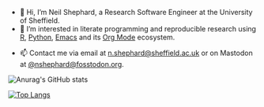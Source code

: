 - 👋 Hi, I’m Neil Shephard, a Research Software Engineer at the University of Sheffield.
- 👀 I’m interested in literate programming and reproducible research using [R](https://www.r-projects.org), [Python](https://www.python.org), [Emacs](https://www.gnu.org/software/emacs/) and its [Org Mode](https://orgmode.org) ecosystem.
<!--- - 🌱 I’m currently learning  --->
<!--- - 💞️ I’m looking to collaborate on ...--->
- 📫 Contact me via email at [n.shephard@sheffield.ac.uk](mailto:n.shephard@sheffield.ac.uk) or on Mastodon at [@nshephard@fosstodon.org](https://fosstodon.org/@nshephard).

<!---
ns-rse/ns-rse is a ✨ special ✨ repository because its `README.md` (this file) appears on your GitHub profile.
You can click the Preview link to take a look at your changes.
--->

![Anurag's GitHub stats](https://github-readme-stats.vercel.app/api?username=ns-rse&count_private=true&show_icons=true&theme=blueberry)

[![Top Langs](https://github-readme-stats.vercel.app/api/top-langs/?username=ns-rse&layout=compact&theme=blueberry&hide=javascript,html,css)](https://github.com/anuraghazra/github-readme-stats)
